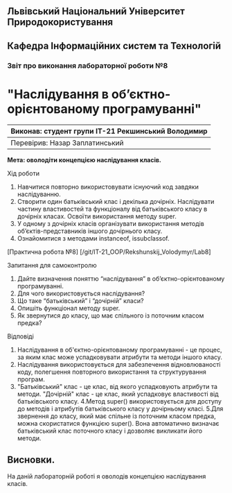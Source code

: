## Львівський Національний Університет Природокористування
## Кафедра Інформаційних систем та Технологій



### Звіт про виконання лабораторної роботи №8
# "Наслідування в об’єктно-орієнтованому програмуванні"



| Виконав: студент групи ІТ-21 Рекшинський Володимир |
|----------------------------------------------|
| Перевірив: Назар Заплатинський               |




**Мета: оволодіти концепцією наслідування класів.**


Хід роботи

1. Навчитися повторно використовувати існуючий код завдяки
наслідуванню.
2. Створити один батьківський клас і декілька дочірніх. Наслідувати
частину властивостей та функціоналу від батьківського класу в дочірніх
класах. Освоїти використання методу super.
3. У одному з дочірніх класів організувати використання методів
об’єктів-представників іншого дочірнього класу.
4. Ознайомитися з методами instanceof, issubclassof.

[Практична робота №8] [/git/IT-21_OOP/Rekshunskij_Volodymyr/Lab8]

Запитання для самоконтролю
1. Дайте визначення поняттю “наслідування” в об’єктно-орієнтованому
програмуванні.
2. Для чого використовується наслідування?
3. Що таке “батьківський” і “дочірній” класи?
4. Опишіть функціонал методу super.
5. Як звернутися до класу, що має спільного із поточним класом предка?



Відповіді
1. Наслідування в об'єктно-орієнтованому програмуванні - це процес, 
за яким клас може успадковувати атрибути та методи іншого класу.
2. Наслідування використовується для забезпечення відновлюваності 
коду, полегшення повторного використання та структурування програм.
3. "Батьківський" клас - це клас, від якого успадковують атрибути 
та методи. "Дочірній" клас - це клас, який успадковує властивості
від батьківського класу.
4.Метод super() використовується для доступу до методів і атрибутів 
батьківського класу у дочірньому класі.
5.Для звернення до класу, який має спільне із поточним класом предка, 
можна скористатися функцією super(). Вона автоматично визначає 
батьківський клас поточного класу і дозволяє викликати його методи.

## Висновки. 

На даній лабораторній роботі я оволодів концепцією наслідування класів. 
